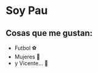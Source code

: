 # **Soy Pau**
## Cosas que me gustan:
*  Futbol ⚽
* Mujeres 👧 
* y Vicente... 🦍

<!---
pauoff/pauoff is a ✨ special ✨ repository because its `README.md` (this file) appears on your GitHub profile.
You can click the Preview link to take a look at your changes.
--->
